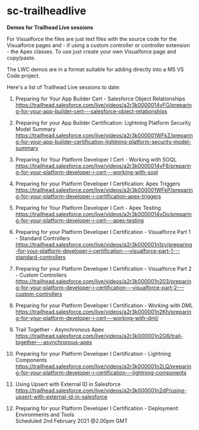 # sc-trailheadlive
<b>Demos for Trailhead Live sessions</b>

For Visualforce the files are just text files with the source code for the Visualforce pages and - if using a custom controller or controller extension - the Apex classes. To use just create your own Visualforce page and copy/paste.

The LWC demos are in a format suitable for adding directly into a MS VS Code project.

Here's a list of Trailhead Live sessions to date:

1. Preparing for Your App Builder Cert - Salesforce Object Relationships
https://trailhead.salesforce.com/live/videos/a2r3k0000014vFG/preparing-for-your-app-builder-cert---salesforce-object-relationships

2. Preparing for your App Builder Certification: Lightning Platform Security Model Summary
https://trailhead.salesforce.com/live/videos/a2r3k000001WFkZ/preparing-for-your-app-builder-certification-lightning-platform-security-model-summary

3. Preparing for Your Platform Developer I Cert - Working with SOQL
https://trailhead.salesforce.com/live/videos/a2r3k0000014vF6/preparing-for-your-platform-developer-i-cert---working-with-soql

4. Preparing for your Platform Developer I Certification: Apex Triggers
https://trailhead.salesforce.com/live/videos/a2r3k000001WFkP/preparing-for-your-platform-developer-i-certification-apex-triggers

5. Preparing for Your Platform Developer I Cert - Apex Testing
https://trailhead.salesforce.com/live/videos/a2r3k0000014vDo/preparing-for-your-platform-developer-i-cert---apex-testing

6. Preparing for your Platform Developer I Certification - Visualforce Part 1 - Standard Controllers
https://trailhead.salesforce.com/live/videos/a2r3k000001n1zy/preparing-for-your-platform-developer-i-certification---visualforce-part-1---standard-controllers

7. Preparing for your Platform Developer I Certification - Visualforce Part 2 - Custom Controllers
https://trailhead.salesforce.com/live/videos/a2r3k000001n203/preparing-for-your-platform-developer-i-certification---visualforce-part-2---custom-controllers

8. Preparing for your Platform Developer I Certification - Working with DML
https://trailhead.salesforce.com/live/videos/a2r3k000001n2Kh/preparing-for-your-platform-developer-i-cert---working-with-dml/

9. Trail Together - Asynchronous Apex
<br/>https://trailhead.salesforce.com/live/videos/a2r3k000001n2G6/trail-together---asynchronous-apex

10. Preparing for your Platform Developer I Certification - Lightning Components
<br/>https://trailhead.salesforce.com/live/videos/a2r3k000001n2LQ/preparing-for-your-platform-developer-i-certification---lightning-components

12. Using Upsert with External ID in Salesforce
<br/>https://trailhead.salesforce.com/live/videos/a2r3k000001n2dP/using-upsert-with-external-id-in-salesforce

11. Preparing for your Platform Developer I Certification - Deployment: Environments and Tools
<br/>Scheduled 2nd February 2021 @2.00pm GMT
